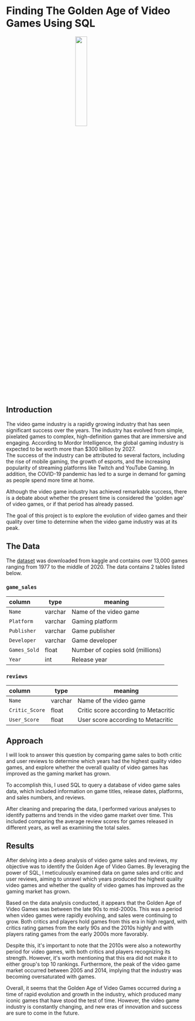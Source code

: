 
# Finding The Golden Age of Video Games Using SQL

<img src="https://cdn-icons-png.flaticon.com/512/4021/4021738.png" alt="" style="width: 25%; margin: 0 auto; height: auto; display: block;" />

## Introduction

The video game industry is a rapidly growing industry that has seen significant success over the years. The industry has evolved from simple, pixelated games to complex, high-definition games that are immersive and engaging. According to  Mordor Intelligence, the global gaming industry is expected to be worth more than $300 billion by 2027. 
<br>
The success of the industry can be attributed to several factors, including the rise of mobile gaming, the growth of esports, and the increasing popularity of streaming platforms like Twitch and YouTube Gaming. In addition, the COVID-19 pandemic has led to a surge in demand for gaming as people spend more time at home.  

Although the video game industry has achieved remarkable success, there is a debate about whether the present time is considered the 'golden age' of video games, or if that period has already passed.

The goal of this project is to explore the evolution of video games and their quality over time to determine when the video game industry was at its peak. 

## The Data

The [dataset](https://www.kaggle.com/datasets/holmjason2/videogamedata?resource=download) was downloaded from kaggle and contains over 13,000 games ranging from 1977 to the middle of 2020. The data contains 2 tables listed below.
    
<h3 id="game_sales"><code>game_sales</code></h3>
<table>
<thead>
<tr>
<th style="text-align:left;">column</th>
<th>type</th>
<th>meaning</th>
</tr>
</thead>
<tbody>
<tr>
<td style="text-align:left;"><code>Name</code></td>
<td>varchar</td>
<td>Name of the video game</td>
</tr>
<tr>
<td style="text-align:left;"><code>Platform</code></td>
<td>varchar</td>
<td>Gaming platform</td>
</tr>
<tr>
<td style="text-align:left;"><code>Publisher</code></td>
<td>varchar</td>
<td>Game publisher</td>
</tr>
<tr>
<td style="text-align:left;"><code>Developer</code></td>
<td>varchar</td>
<td>Game developer</td>
</tr>
<tr>
<td style="text-align:left;"><code>Games_Sold</code></td>
<td>float</td>
<td>Number of copies sold (millions)</td>
</tr>
<tr>
<td style="text-align:left;"><code>Year</code></td>
<td>int</td>
<td>Release year</td>
</tr>
</tbody>
</table>
<h3 id="reviews"><code>reviews</code></h3>
<table>
<thead>
<tr>
<th style="text-align:left;">column</th>
<th>type</th>
<th>meaning</th>
</tr>
</thead>
<tbody>
<tr>
<td style="text-align:left;"><code>Name</code></td>
<td>varchar</td>
<td>Name of the video game</td>
</tr>
<tr>
<td style="text-align:left;"><code>Critic_Score</code></td>
<td>float</td>
<td>Critic score according to Metacritic</td>
</tr> 
<tr>
<td style="text-align:left;"><code>User_Score</code></td>
<td>float</td>
<td>User score according to Metacritic</td>
</tr>
</tbody>
</table>

## Approach
I will look to answer this question by comparing game sales to both critic and user reviews to determine which years had the highest quality video games, and explore whether the overall quality of video games has improved as the gaming market has grown.

To accomplish this, I used SQL to query a database of video game sales data, which included information on game titles, release dates, platforms, and sales numbers, and reviews. 

After cleaning and preparing the data, I performed various analyses to identify patterns and trends in the video game market over time. This included comparing the average review scores for games released in different years, as well as examining the total sales.

## Results
After delving into a deep analysis of video game sales and reviews, my objective was to identify the Golden Age of Video Games. By leveraging the power of SQL, I meticulously examined data on game sales and critic and user reviews, aiming to unravel which years produced the highest quality video games and whether the quality of video games has improved as the gaming market has grown.

Based on the data analysis conducted, it appears that the Golden Age of Video Games was between the late 90s to mid-2000s. This was a period when video games were rapidly evolving, and sales were continuing to grow. Both critics and players hold games from this era in high regard, with critics rating games from the early 90s and the 2010s highly and with players rating games from the early 2000s more favorably.

Despite this, it's important to note that the 2010s were also a noteworthy period for video games, with both critics and players recognizing its strength. However, it's worth mentioning that this era did not make it to either group's top 10 rankings. Furthermore, the peak of the video game market occurred between 2005 and 2014, implying that the industry was becoming oversaturated with games.

Overall, it seems that the Golden Age of Video Games occurred during a time of rapid evolution and growth in the industry, which produced many iconic games that have stood the test of time. However, the video game industry is constantly changing, and new eras of innovation and success are sure to come in the future.
